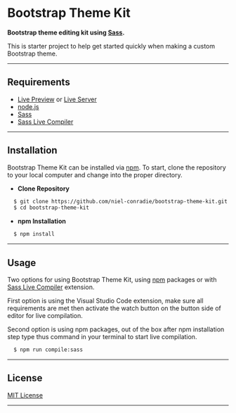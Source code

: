 # **Bootstrap Theme Kit**

**Bootstrap theme editing kit using [Sass](https://sass-lang.com).**

This is starter project to help get started quickly when making a custom Bootstrap theme.

----
## **Requirements**

- [Live Preview](https://marketplace.visualstudio.com/items?itemName=ms-vscode.live-server) or [Live Server](https://marketplace.visualstudio.com/items?itemName=ritwickdey.LiveServer)
- [node.js](https://nodejs.org/en/)
- [Sass](https://marketplace.visualstudio.com/items?itemName=Syler.sass-indented)
- [Sass Live Compiler](https://marketplace.visualstudio.com/items?itemName=glenn2223.live-sass)
----
## **Installation**

Bootstrap Theme Kit can be installed via [npm](https://www.npmjs.com). To start, clone the repository to your local computer and change into the proper directory.

* **Clone Repository**
```bash
  $ git clone https://github.com/niel-conradie/bootstrap-theme-kit.git
  $ cd bootstrap-theme-kit
```

* **npm Installation**
```bash
  $ npm install
```

----
## **Usage**

Two options for using Bootstrap Theme Kit, using [npm](https://www.npmjs.com) packages or with [Sass Live Compiler](https://marketplace.visualstudio.com/items?itemName=glenn2223.live-sass) extension.

First option is using the Visual Studio Code extension, make sure all requirements are met then activate the watch button on the button side of editor for live compilation.

Second option is using npm packages, out of the box after npm installation step type thus command in your terminal to start live compilation.

```bash
  $ npm run compile:sass
```

----
## **License**

[MIT License](https://github.com/niel-conradie/bootstrap-theme-kit/blob/master/LICENSE)

----